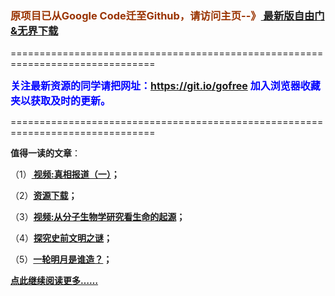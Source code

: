 <h3><font color="#993300"> 原项目已从Google Code迁至Github，请访问主页--》<a href="https://github.com/sglfree/freesky/wiki/%E8%87%AA%E7%94%B1%E9%97%A8%E6%9C%80%E6%96%B0%E7%89%88%E4%B8%8B%E8%BD%BD-%E6%97%A0%E7%95%8C%E6%B5%8F%E8%A7%88%E6%9C%80%E6%96%B0%E6%AD%A3%E5%BC%8F%E7%89%88%E4%B8%8B%E8%BD%BD-%E7%BF%BB%E5%A2%99%E8%BD%AF%E4%BB%B6%E4%B8%8B%E8%BD%BD" target="_blank"> 最新版自由门&无界下载</a></font></h3>
<p>===============================================================================</p>
<font color="blue" size="3"><strong>关注最新资源的同学请把网址：<font color="#993300"><a href="https://git.io/gofree" target="_blank">https://git.io/gofree</a> </font>加入浏览器收藏夹以获取及时的更新。</strong></font>
<p>===============================================================================</p>
<p><strong>值得一读的文章</strong>：</p>
<p>（1）<strong><a href="http://skipf.auraria.org/go/truth" target="_blank"> 视频:真相报道（一）</a>；</strong></p>
<p>（2）<strong><a href="http://skipf.auraria.org/res-download/" target="_blank">资源下载</a>；</strong></p>
<p>（3）<strong><a href="http://skipf.auraria.org/go/biology" target="_blank">视频:从分子生物学研究看生命的起源</a>；</strong></p>
<p>（4）<strong><a href="http://skipf.auraria.org/go/discovery" target="_blank">探究史前文明之谜</a>；</strong></p>
<p>（5）<strong><a href="http://skipf.auraria.org/go/moon" target="_blank">一轮明月是谁造？</a>；</strong></p>
<p><strong><a href="http://skipf.auraria.org/" target="_blank">点此继续阅读更多……</a></strong></p>
